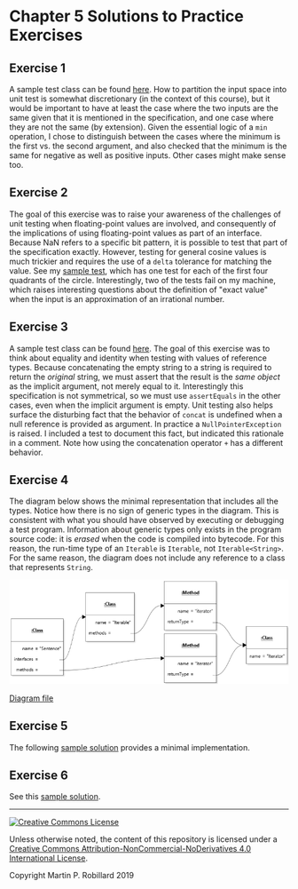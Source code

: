 # Chapter 5 Solutions to Practice Exercises

## Exercise 1

A sample test class can be found [here](../solutions-code/chapter5/TestMin.java). How to partition the input space into unit test is somewhat discretionary (in the context of this course), but it would be important to have at least the case where the two inputs are the same given that it is mentioned in the specification, and one case where they are not the same (by extension). Given the essential logic of a `min` operation, I chose to distinguish between the cases where the minimum is the first vs. the second argument, and also checked that the minimum is the same for negative as well as positive inputs. Other cases might make sense too.

## Exercise 2

The goal of this exercise was to raise your awareness of the challenges of unit testing when floating-point values are involved, and consequently of the implications of using floating-point values as part of an interface. Because NaN refers to a specific bit pattern, it is possible to test that part of the specification exactly. However, testing for general cosine values is much trickier and requires the use of a `delta` tolerance for matching the value. See my [sample test](../solutions-code/chapter5/TestCos.java), which has one test for each of the first four quadrants of the circle. Interestingly, two of the tests fail on my machine, which raises interesting questions about the definition of "exact value" when the input is an approximation of an irrational number. 

## Exercise 3

A sample test class can be found [here](../solutions-code/chapter5/TestConcat.java). The goal of this exercise was to think about equality and identity when testing with values of reference types. Because concatenating the empty string to a string is required to return the *original* string, we must assert that the result is the *same object* as the implicit argument, not merely equal to it. Interestingly this specification is not symmetrical, so we must use `assertEquals` in the other cases, even when the implicit argument is empty. Unit testing also helps surface the disturbing fact that the behavior of `concat` is undefined when a null reference is provided as argument. In practice a `NullPointerException` is raised. I included a test to document this fact, but indicated this rationale in a comment. Note how using the concatenation operator `+` has a different behavior. 

## Exercise 4

The diagram below shows the minimal representation that includes all the types. Notice how there is no sign of generic types in the diagram. This is consistent with what you should have observed by executing or debugging a test program. Information about generic types only exists in the program source code: it is *erased* when the code is compiled into bytecode. For this reason, the run-time type of an `Iterable` is `Iterable`, not `Iterable<String>`. For the same reason, the diagram does not include any reference to a class that represents `String`.

![](c5-exercise4.png)

[Diagram file](c5-exercise4.state.jet)

## Exercise 5

The following [sample solution](../solutions-code/chapter5/NumberLoader.java) provides a minimal implementation.

## Exercise 6

See this [sample solution](../solutions-code/chapter5/StringTester.java).

---
<a rel="license" href="http://creativecommons.org/licenses/by-nc-nd/4.0/"><img alt="Creative Commons License" style="border-width:0" src="https://i.creativecommons.org/l/by-nc-nd/4.0/88x31.png" /></a>

Unless otherwise noted, the content of this repository is licensed under a <a rel="license" href="http://creativecommons.org/licenses/by-nc-nd/4.0/">Creative Commons Attribution-NonCommercial-NoDerivatives 4.0 International License</a>. 

Copyright Martin P. Robillard 2019